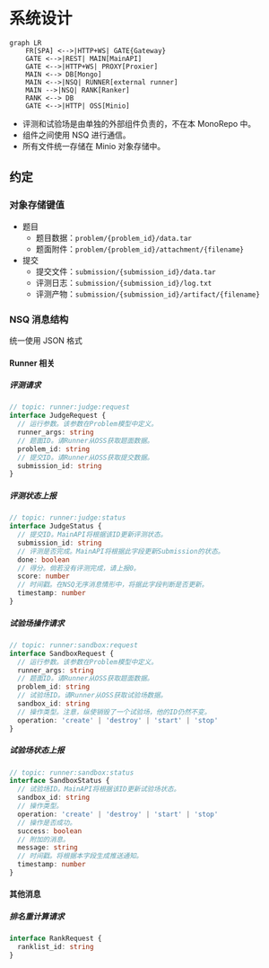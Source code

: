 # 系统设计

```mermaid
graph LR
    FR[SPA] <-->|HTTP+WS| GATE{Gateway}
    GATE <-->|REST| MAIN[MainAPI]
    GATE <-->|HTTP+WS| PROXY[Proxier]
    MAIN <--> DB[Mongo]
    MAIN <-->|NSQ| RUNNER[external runner]
    MAIN -->|NSQ| RANK[Ranker]
    RANK <--> DB
    GATE <-->|HTTP| OSS[Minio]
```

- 评测和试验场是由单独的外部组件负责的，不在本 MonoRepo 中。
- 组件之间使用 NSQ 进行通信。
- 所有文件统一存储在 Minio 对象存储中。

## 约定

### 对象存储键值

- 题目
  - 题目数据：`problem/{problem_id}/data.tar`
  - 题面附件：`problem/{problem_id}/attachment/{filename}`
- 提交
  - 提交文件：`submission/{submission_id}/data.tar`
  - 评测日志：`submission/{submission_id}/log.txt`
  - 评测产物：`submission/{submission_id}/artifact/{filename}`

### NSQ 消息结构

统一使用 JSON 格式

#### Runner 相关

##### 评测请求

```ts
// topic: runner:judge:request
interface JudgeRequest {
  // 运行参数。该参数在Problem模型中定义。
  runner_args: string
  // 题面ID。请Runner从OSS获取题面数据。
  problem_id: string
  // 提交ID。请Runner从OSS获取提交数据。
  submission_id: string
}
```

##### 评测状态上报

```ts
// topic: runner:judge:status
interface JudgeStatus {
  // 提交ID。MainAPI将根据该ID更新评测状态。
  submission_id: string
  // 评测是否完成。MainAPI将根据此字段更新Submission的状态。
  done: boolean
  // 得分。倘若没有评测完成，请上报0。
  score: number
  // 时间戳。在NSQ无序消息情形中，将据此字段判断是否更新。
  timestamp: number
}
```

##### 试验场操作请求

```ts
// topic: runner:sandbox:request
interface SandboxRequest {
  // 运行参数。该参数在Problem模型中定义。
  runner_args: string
  // 题面ID。请Runner从OSS获取题面数据。
  problem_id: string
  // 试验场ID。请Runner从OSS获取试验场数据。
  sandbox_id: string
  // 操作类型。注意，纵使销毁了一个试验场，他的ID仍然不变。
  operation: 'create' | 'destroy' | 'start' | 'stop'
}
```

##### 试验场状态上报

```ts
// topic: runner:sandbox:status
interface SandboxStatus {
  // 试验场ID。MainAPI将根据该ID更新试验场状态。
  sandbox_id: string
  // 操作类型。
  operation: 'create' | 'destroy' | 'start' | 'stop'
  // 操作是否成功。
  success: boolean
  // 附加的消息。
  message: string
  // 时间戳。将根据本字段生成推送通知。
  timestamp: number
}
```

#### 其他消息

##### 排名重计算请求

```ts
interface RankRequest {
  ranklist_id: string
}
```
